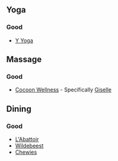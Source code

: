 ## Yoga

### Good

* [Y Yoga](http://www.yyoga.ca/)

## Massage

### Good

* [Cocoon Wellness](http://www.cocoonwellness.com/) - Specifically [Giselle](http://www.cocoonwellness.com/about-cocoon/about-giselle.html)

## Dining

### Good

* [L'Abattoir](http://www.labattoir.ca/)
* [Wildebeest](http://wildebeest.ca/)
* [Chewies](http://chewiesoysterbar.com/)
